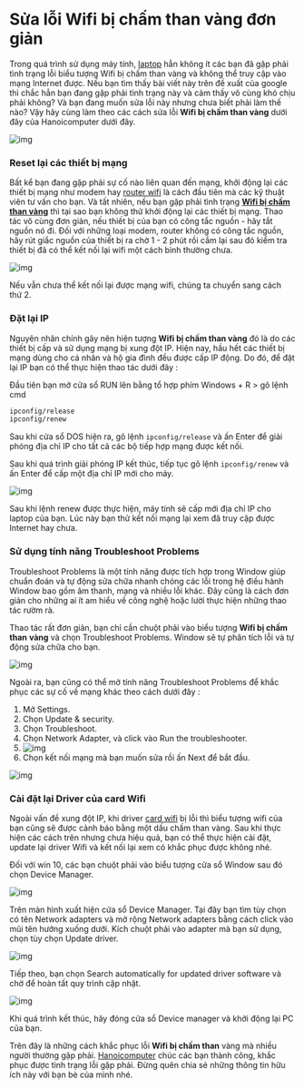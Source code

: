 # Sửa lỗi Wifi bị chấm than vàng đơn giản

Trong quá trình sử dụng máy tính, [laptop](https://hacom.vn/laptop-may-tinh-xach-tay) hẳn không ít các bạn đã gặp phải tình trạng lỗi biểu tượng Wifi bị chấm than vàng và không thể truy cập vào mạng Internet được. Nếu bạn tìm thấy bài viết này trên đề xuất của google thì chắc hẳn bạn đang gặp phải tình trạng này và cảm thấy vô cùng khó chịu phải không? Và bạn đang muốn sửa lỗi này nhưng chưa biết phải làm thế nào? Vậy hãy cùng làm theo các cách sửa lỗi **Wifi bị chấm than vàng** dưới đây của Hanoicomputer dưới đây.

![img](https://hacom.vn/media/lib/30-09-2020/windows10-wifi-problems.jpg)

### **Reset lại các thiết bị mạng**

Bất kể bạn đang gặp phải sự cố nào liên quan đến mạng, khởi động lại các thiết bị mạng như modem hay [router wifi](https://hacom.vn/router-wifi) là cách đầu tiên mà các kỹ thuật viên tư vấn cho bạn. Và tất nhiên, nếu bạn gặp phải tình trạng [**Wifi bị chấm than vàng**](https://hacom.vn/sua-loi-wifi-bi-cham-than-vang-don-gian-trong-chop-mat) thì tại sao bạn không thử khởi động lại các thiết bị mạng. Thao tác vô cùng đơn giản, nếu thiết bị của bạn có công tắc nguồn - hãy tắt nguồn nó đi. Đối với những loại modem, router không có công tắc nguồn, hãy rút giắc nguồn của thiết bị ra chờ 1 - 2 phút rồi cắm lại sau đó kiểm tra thiết bị đã có thể kết nối lại wifi một cách bình thường chưa.

![img](https://hacom.vn/media/lib/30-09-2020/resetthietbimang.jpg)

Nếu vẫn chưa thể kết nối lại được mạng wifi, chúng ta chuyển sang cách thứ 2.

### **Đặt lại IP**

Nguyên nhân chính gây nên hiện tượng **Wifi bị chấm than vàng** đó là do các thiết bị cấp và sử dụng mạng bị xung đột IP. Hiện nay, hầu hết các thiết bị mạng dùng cho cá nhân và hộ gia đình đều được cấp IP động. Do đó, để đặt lại IP bạn có thể thực hiện thao tác dưới đây :

Đầu tiên bạn mở cửa sổ RUN lên bằng tổ hợp phím Windows + R > gõ lệnh cmd

```scss
ipconfig/release
ipconfig/renew
```

Sau khi cửa sổ DOS hiện ra, gõ lệnh `ipconfig/release` và ấn Enter để giải phóng địa chỉ IP cho tất cả các bộ tiếp hợp mạng được kết nối.

Sau khi quá trình giải phóng IP kết thúc, tiếp tục gõ lệnh `ipconfig/renew` và ấn Enter để cấp một địa chỉ IP mới cho máy.

![img](https://hacom.vn/media/lib/30-09-2020/tliip.png)

Sau khi lệnh renew được thực hiện, máy tính sẽ cấp mới địa chỉ IP cho laptop của bạn. Lúc này bạn thử kết nối mạng lại xem đã truy cập được Internet hay chưa.

### **Sử dụng tính năng Troubleshoot Problems**

Troubleshoot Problems là một tính năng được tích hợp trong Window giúp chuẩn đoán và tự động sửa chữa nhanh chóng các lỗi trong hệ điều hành Window bao gồm âm thanh, mạng và nhiều lỗi khác. Đây cũng là cách đơn giản cho những ai ít am hiểu về công nghệ hoặc lười thực hiện những thao tác rườm rà.

Thao tác rất đơn giản, bạn chỉ cần chuột phải vào biểu tượng **Wifi bị chấm than** **vàng** và chọn Troubleshoot Problems. Window sẽ tự phân tích lỗi và tự động sửa chữa cho bạn.

![img](https://hacom.vn/media/lib/30-09-2020/troubleshootwifi.png)

Ngoài ra, bạn cũng có thể mở tính năng Troubleshoot Problems để khắc phục các sự cố về mạng khác theo cách dưới đây :

1. Mở Settings.
2. Chọn Update & security.
3. Chọn Troubleshoot.
4. Chọn Network Adapter, và click vào Run the troubleshooter.
5. ![img](https://hacom.vn/media/lib/30-09-2020/network-adapter-troubleshoot-windows-10.jpg)
6. Chọn kết nối mạng mà bạn muốn sửa rồi ấn Next để bắt đầu.

![img](https://hacom.vn/media/lib/30-09-2020/wifi-network-adapter-fix.jpg)

### **Cài đặt lại Driver của card Wifi**

Ngoài vấn đề xung đột IP, khi driver [card wifi](https://hacom.vn/card-mang) bị lỗi thì biểu tượng wifi của bạn cũng sẽ được cảnh báo bằng một dấu chấm than vàng. Sau khi thực hiện các cách trên nhưng chưa hiệu quả, bạn có thể thực hiện cài đặt, update lại driver Wifi và kết nối lại xem có khắc phục được không nhé.

Đối với win 10, các bạn chuột phải vào biểu tượng cửa sổ Window sau đó chọn Device Manager.

![img](https://hacom.vn/media/lib/30-09-2020/devicemanager.png)

Trên màn hình xuất hiện cửa sổ Device Manager. Tại đây bạn tìm tùy chọn có tên Network adapters và mở rộng Network adapters bằng cách click vào mũi tên hướng xuống dưới. Kích chuột phải vào adapter mà bạn sử dụng, chọn tùy chọn Update driver.

![img](https://hacom.vn/media/lib/30-09-2020/updatedriver.png)

Tiếp theo, bạn chọn Search automatically for updated driver software và chờ để hoàn tất quy trình cập nhật.

![img](https://hacom.vn/media/lib/30-09-2020/updatedriver1.png)

Khi quá trình kết thúc, hãy đóng cửa sổ Device manager và khởi động lại PC của bạn.

Trên đây là những cách khắc phục lỗi **Wifi bị chấm than** vàng mà nhiều người thường gặp phải. [Hanoicomputer](https://hacom.vn/) chúc các bạn thành công, khắc phục được tình trạng lỗi gặp phải. Đừng quên chia sẻ những thông tin hữu ích này với bạn bè của mình nhé.